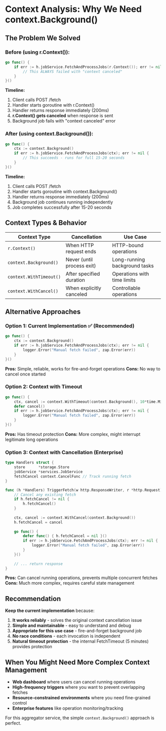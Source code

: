 # Context Analysis: Why We Need context.Background()

## The Problem We Solved

### Before (using r.Context()):
```go
go func() {
    if err := h.jobService.FetchAndProcessJobs(r.Context()); err != nil {
        // This ALWAYS failed with "context canceled"
    }
}()
```

**Timeline:**
1. Client calls POST /fetch
2. Handler starts goroutine with r.Context()
3. Handler returns response immediately (200ms)
4. **r.Context() gets canceled** when response is sent
5. Background job fails with "context canceled" error

### After (using context.Background()):
```go
go func() {
    ctx := context.Background()
    if err := h.jobService.FetchAndProcessJobs(ctx); err != nil {
        // This succeeds - runs for full 15-20 seconds
    }
}()
```

**Timeline:**
1. Client calls POST /fetch
2. Handler starts goroutine with context.Background()
3. Handler returns response immediately (200ms)
4. Background job continues running independently
5. Job completes successfully after 15-20 seconds

## Context Types & Behavior

| Context Type | Cancellation | Use Case |
|-------------|-------------|----------|
| `r.Context()` | When HTTP request ends | HTTP-bound operations |
| `context.Background()` | Never (until process exit) | Long-running background tasks |
| `context.WithTimeout()` | After specified duration | Operations with time limits |
| `context.WithCancel()` | When explicitly canceled | Controllable operations |

## Alternative Approaches

### Option 1: Current Implementation ✅ (Recommended)
```go
go func() {
    ctx := context.Background()
    if err := h.jobService.FetchAndProcessJobs(ctx); err != nil {
        logger.Error("Manual fetch failed", zap.Error(err))
    }
}()
```
**Pros:** Simple, reliable, works for fire-and-forget operations
**Cons:** No way to cancel once started

### Option 2: Context with Timeout
```go
go func() {
    ctx, cancel := context.WithTimeout(context.Background(), 10*time.Minute)
    defer cancel()
    if err := h.jobService.FetchAndProcessJobs(ctx); err != nil {
        logger.Error("Manual fetch failed", zap.Error(err))
    }
}()
```
**Pros:** Has timeout protection
**Cons:** More complex, might interrupt legitimate long operations

### Option 3: Context with Cancellation (Enterprise)
```go
type Handlers struct {
    store      *storage.Store
    jobService *services.JobService
    fetchCancel context.CancelFunc // Track running fetch
}

func (h *Handlers) TriggerFetch(w http.ResponseWriter, r *http.Request) {
    // Cancel any existing fetch
    if h.fetchCancel != nil {
        h.fetchCancel()
    }
    
    ctx, cancel := context.WithCancel(context.Background())
    h.fetchCancel = cancel
    
    go func() {
        defer func() { h.fetchCancel = nil }()
        if err := h.jobService.FetchAndProcessJobs(ctx); err != nil {
            logger.Error("Manual fetch failed", zap.Error(err))
        }
    }()
    
    // ... return response
}
```
**Pros:** Can cancel running operations, prevents multiple concurrent fetches
**Cons:** Much more complex, requires careful state management

## Recommendation

**Keep the current implementation** because:

1. **It works reliably** - solves the original context cancellation issue
2. **Simple and maintainable** - easy to understand and debug
3. **Appropriate for this use case** - fire-and-forget background job
4. **No race conditions** - each invocation is independent
5. **Natural timeout protection** - the internal FetchTimeout (5 minutes) provides protection

## When You Might Need More Complex Context Management

- **Web dashboard** where users can cancel running operations
- **High-frequency triggers** where you want to prevent overlapping fetches
- **Resource-constrained environments** where you need fine-grained control
- **Enterprise features** like operation monitoring/tracking

For this aggregator service, the simple `context.Background()` approach is perfect.
